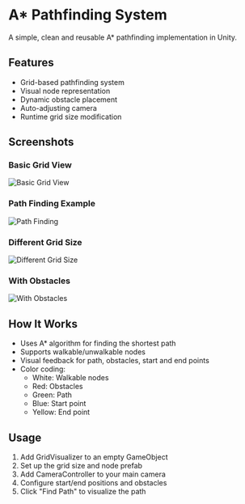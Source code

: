 # A* Pathfinding System

A simple, clean and reusable A* pathfinding implementation in Unity.

## Features
- Grid-based pathfinding system
- Visual node representation
- Dynamic obstacle placement
- Auto-adjusting camera
- Runtime grid size modification

## Screenshots

### Basic Grid View
![Basic Grid View](Screenshots/ss1.png)

### Path Finding Example
![Path Finding](Screenshots/ss2.png)

### Different Grid Size
![Different Grid Size](Screenshots/ss3.png)

### With Obstacles
![With Obstacles](Screenshots/ss4.png)

## How It Works
- Uses A* algorithm for finding the shortest path
- Supports walkable/unwalkable nodes
- Visual feedback for path, obstacles, start and end points
- Color coding:
  - White: Walkable nodes
  - Red: Obstacles
  - Green: Path
  - Blue: Start point
  - Yellow: End point

## Usage
1. Add GridVisualizer to an empty GameObject
2. Set up the grid size and node prefab
3. Add CameraController to your main camera
4. Configure start/end positions and obstacles
5. Click "Find Path" to visualize the path
 
